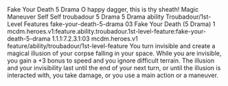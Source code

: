 <ability>
  <name>Fake Your Death</name>
  <cost>5 Drama</cost>
  <flavor>O happy dagger, this is thy sheath!</flavor>
  <keywords>
    <keyword>Magic</keyword>
  </keywords>
  <type>Maneuver</type>
  <distance>Self</distance>
  <target>Self</target>
  <metadata>
    <class>troubadour</class>
    <cost>5 Drama</cost>
    <cost_amount>5</cost_amount>
    <cost_resource>Drama</cost_resource>
    <feature_type>ability</feature_type>
    <file_dpath>Troubadour/1st-Level Features</file_dpath>
    <item_id>fake-your-death-5-drama</item_id>
    <item_index>03</item_index>
    <item_name>Fake Your Death (5 Drama)</item_name>
    <level>1</level>
    <scc>mcdm.heroes.v1:feature.ability.troubadour.1st-level-feature:fake-your-death-5-drama</scc>
    <scdc>1.1.1:7.2.3.1:03</scdc>
    <source>mcdm.heroes.v1</source>
    <type>feature/ability/troubadour/1st-level-feature</type>
  </metadata>
  <effects>
    <effect type="mundane">You turn invisible and create a magical illusion of your corpse falling in your space. While you are invisible, you gain a +3 bonus to speed and you ignore difficult terrain. The illusion and your invisibility last until the end of your next turn, or until the illusion is interacted with, you take damage, or you use a main action or a maneuver.</effect>
  </effects>
</ability>

